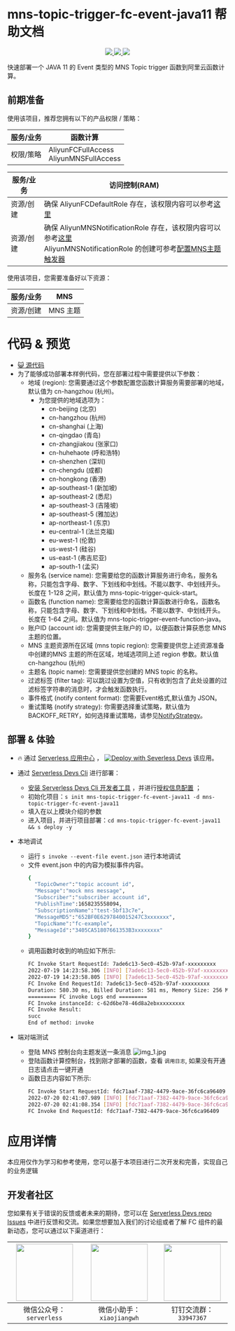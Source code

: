 # mns-topic-trigger-fc-event-java11 帮助文档

<p align="center" class="flex justify-center">
    <a href="https://www.serverless-devs.com" class="ml-1">
    <img src="http://editor.devsapp.cn/icon?package=mns-topic-trigger-fc-event-java11&type=packageType">
  </a>
  <a href="http://www.devsapp.cn/details.html?name=mns-topic-trigger-fc-event-java11" class="ml-1">
    <img src="http://editor.devsapp.cn/icon?package=mns-topic-trigger-fc-event-java11&type=packageVersion">
  </a>
  <a href="http://www.devsapp.cn/details.html?name=mns-topic-trigger-fc-event-java11" class="ml-1">
    <img src="http://editor.devsapp.cn/icon?package=mns-topic-trigger-fc-event-java11&type=packageDownload">
  </a>
</p>

<description>

快速部署一个 JAVA 11 的 Event 类型的 MNS Topic trigger 函数到阿里云函数计算。

</description>

## 前期准备
使用该项目，推荐您拥有以下的产品权限 / 策略：

| 服务/业务 | 函数计算 |     
| --- |  --- |   
| 权限/策略 | AliyunFCFullAccess <br> AliyunMNSFullAccess |

| 服务/业务 | 访问控制(RAM) |     
| --- |  --- |   
| 资源/创建 | 确保 AliyunFCDefaultRole 存在，该权限内容可以参考[这里](https://help.aliyun.com/document_detail/181589.html) |
| 资源/创建 | 确保 AliyunMNSNotificationRole 存在，该权限内容可以参考[这里](https://github.com/devsapp/fc/blob/main/docs/zh/yaml/triggers.md#%E8%A7%A6%E5%8F%91%E5%99%A8%E8%A7%92%E8%89%B2%E6%9D%83%E9%99%90-2)<br> AliyunMNSNotificationRole 的创建可参考[配置MNS主题触发器](https://help.aliyun.com/document_detail/164204.html) |

使用该项目，您需要准备好以下资源：

| 服务/业务 | MNS |     
| --- |  --- |   
| 资源/创建 | MNS 主题 |  

<codepre id="codepre">

# 代码 & 预览

- [ :smiley_cat:  源代码](https://github.com/devsapp/start-fc/blob/main/event-function/mns-topic-trigger-fc-event-java11)
- 为了能够成功部署本样例代码，您在部署过程中需要提供以下参数：
    - 地域 (region): 您需要通过这个参数配置您函数计算服务需要部署的地域，默认值为 cn-hangzhou (杭州)。
      - 为您提供的地域选项为：
        - cn-beijing (北京)
        - cn-hangzhou (杭州)
        - cn-shanghai (上海)
        - cn-qingdao (青岛)
        - cn-zhangjiakou (张家口)
        - cn-huhehaote (呼和浩特)
        - cn-shenzhen (深圳)
        - cn-chengdu (成都)
        - cn-hongkong (香港)
        - ap-southeast-1 (新加坡)
        - ap-southeast-2 (悉尼)
        - ap-southeast-3 (吉隆坡)
        - ap-southeast-5 (雅加达)
        - ap-northeast-1 (东京)
        - eu-central-1 (法兰克福)
        - eu-west-1 (伦敦)
        - us-west-1 (硅谷)
        - us-east-1 (弗吉尼亚)
        - ap-south-1 (孟买)
    - 服务名 (service name): 您需要给您的函数计算服务进行命名，服务名称，只能包含字母、数字、下划线和中划线。不能以数字、中划线开头。长度在 1-128 之间，默认值为 mns-topic-trigger-quick-start。
    - 函数名 (function name): 您需要给您的函数计算函数进行命名，函数名称，只能包含字母、数字、下划线和中划线。不能以数字、中划线开头。长度在 1-64 之间。默认值为 mns-topic-trigger-event-function-java。
    - 账户ID (account id): 您需要提供主账户的 ID，以便函数计算获悉您 MNS 主题的位置。
    - MNS 主题资源所在区域 (mns topic region): 您需要提供您上述资源准备中创建的MNS 主题的所在区域，地域选项同上述 region 参数。默认值 cn-hangzhou (杭州)
    - 主题名 (topic name): 您需要提供您创建的 MNS topic 的名称。
    - 过滤标签 (filter tag): 可以跳过设置为空值，只有收到包含了此处设置的过滤标签字符串的消息时，才会触发函数执行。
    - 事件格式 (notify content format): 您需要Event格式,默认值为 JSON。
    - 重试策略 (notify strategy): 你需要选择重试策略，默认值为BACKOFF_RETRY，如何选择重试策略，请参见[NotifyStrategy](https://help.aliyun.com/document_detail/27481.htm?spm=a2c4g.11186623.0.0.27bd22354xlGLu#concept-2028914)。

</codepre>

<deploy>

## 部署 & 体验

<appcenter>

-  :fire:  通过 [Serverless 应用中心](https://fcnext.console.aliyun.com/applications/create?template=mns-topic-trigger-fc-event-java11) ，
[![Deploy with Severless Devs](https://img.alicdn.com/imgextra/i1/O1CN01w5RFbX1v45s8TIXPz_!!6000000006118-55-tps-95-28.svg)](https://fcnext.console.aliyun.com/applications/create?template=mns-topic-trigger-fc-event-java11)  该应用。 

</appcenter>

- 通过 [Serverless Devs Cli](https://www.serverless-devs.com/serverless-devs/install) 进行部署：
    - [安装 Serverless Devs Cli 开发者工具](https://www.serverless-devs.com/serverless-devs/install) ，并进行[授权信息配置](https://www.serverless-devs.com/fc/config) ；
    - 初始化项目：`s init mns-topic-trigger-fc-event-java11 -d mns-topic-trigger-fc-event-java11` 
    - 填入在以上模块介绍的参数
    - 进入项目，并进行项目部署：`cd mns-topic-trigger-fc-event-java11 && s deploy -y`
  
- 本地调试
  - 运行 `s invoke --event-file event.json` 进行本地调试
  - 文件 event.json 中的内容为模拟事件内容。
    ```bash
    {
      "TopicOwner":"topic account id",
      "Message":"mock mns message",
      "Subscriber":"subscriber account id",
      "PublishTime":1658235558094,
      "SubscriptionName":"test-5bf13c7e",
      "MessageMD5":"652BF0E6297840015247C3xxxxxxx",
      "TopicName":"fc-example",
      "MessageId":"3405CA51807661353B3xxxxxxxx"
    }
    ```
  - 调用函数时收到的响应如下所示:
    ```bash
    FC Invoke Start RequestId: 7ade6c13-5ec0-452b-97af-xxxxxxxxx
    2022-07-19 14:23:58.306 [INFO] [7ade6c13-5ec0-452b-97af-xxxxxxxxx] Input data: {  "TopicOwner":"topic account id",  "Message":"mock mns message",  "Subscriber":"subscriber account id",  "PublishTime":1658235558094,  "SubscriptionName":"test-5bf13c7e",  "MessageMD5":"652BF0E6297840015247C3xxxxxxx",  "TopicName":"fc-example",  "MessageId":"3405CA51807661353B3xxxxxxxx"}
    2022-07-19 14:23:58.805 [INFO] [7ade6c13-5ec0-452b-97af-xxxxxxxxx] mns message: MnsMessage{topicName='fc-example', topicOwner='topic account id', message='mock mns message', messageId='3405CA51807661353B3xxxxxxxx', messageMD5='652BF0E6297840015247C3xxxxxxx', subscriber='subscriber account id', subscriptionName='test-5bf13c7e', publishTime=1658235558094}
    FC Invoke End RequestId: 7ade6c13-5ec0-452b-97af-xxxxxxxxx
    Duration: 580.30 ms, Billed Duration: 581 ms, Memory Size: 256 MB, Max Memory Used: 107.88 MB
    ========= FC invoke Logs end =========
    FC Invoke instanceId: c-62d6be78-46d8a2ebxxxxxxxxx
    FC Invoke Result:
    succ
    End of method: invoke
      ```
- 端对端测试
  - 登陆 MNS 控制台向主题发送一条消息
  ![img_1.jpg](https://cdn.jsdelivr.net/gh/penghuima/ImageBed@master/img/blog_file/PicGo-Github-ImgBed20220802120215.jpg)
  - 登陆函数计算控制台，找到刚才部署的函数，查看 `调用日志`, 如果没有开通日志请点击一键开通
  - 函数日志内容如下所示:
    ```bash
    FC Invoke Start RequestId: fdc71aaf-7382-4479-9ace-36fc6ca96409
    2022-07-20 02:41:07.989 [INFO] [fdc71aaf-7382-4479-9ace-36fc6ca96409] Input data: stream mock mns message
    2022-07-20 02:41:08.354 [INFO] [fdc71aaf-7382-4479-9ace-36fc6ca96409] mns message is not in json format.
    FC Invoke End RequestId: fdc71aaf-7382-4479-9ace-36fc6ca96409
    ```
</deploy>

<appdetail id="flushContent">

# 应用详情



本应用仅作为学习和参考使用，您可以基于本项目进行二次开发和完善，实现自己的业务逻辑



</appdetail>

<devgroup>

## 开发者社区

您如果有关于错误的反馈或者未来的期待，您可以在 [Serverless Devs repo Issues](https://github.com/serverless-devs/serverless-devs/issues) 中进行反馈和交流。如果您想要加入我们的讨论组或者了解 FC 组件的最新动态，您可以通过以下渠道进行：

<p align="center">

| <img src="https://serverless-article-picture.oss-cn-hangzhou.aliyuncs.com/1635407298906_20211028074819117230.png" width="130px" > | <img src="https://serverless-article-picture.oss-cn-hangzhou.aliyuncs.com/1635407044136_20211028074404326599.png" width="130px" > | <img src="https://serverless-article-picture.oss-cn-hangzhou.aliyuncs.com/1635407252200_20211028074732517533.png" width="130px" > |
|--- | --- | --- |
| <center>微信公众号：`serverless`</center> | <center>微信小助手：`xiaojiangwh`</center> | <center>钉钉交流群：`33947367`</center> | 

</p>

</devgroup>